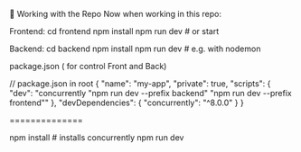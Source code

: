 🚀 Working with the Repo
Now when working in this repo:

Frontend:
cd frontend
npm install
npm run dev  # or start


Backend:
cd backend
npm install
npm run dev  # e.g. with nodemon


package.json ( for control Front and Back)

// package.json in root
{
  "name": "my-app",
  "private": true,
  "scripts": {
    "dev": "concurrently \"npm run dev --prefix backend\" \"npm run dev --prefix frontend\""
  },
  "devDependencies": {
    "concurrently": "^8.0.0"
  }
}

==============

npm install  # installs concurrently
npm run dev

